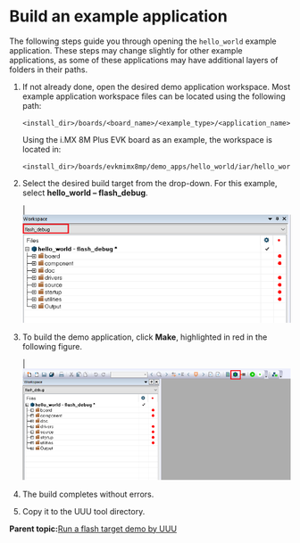 # Build an example application

The following steps guide you through opening the `hello_world` example application. These steps may change slightly for other example applications, as some of these applications may have additional layers of folders in their paths.

1.  If not already done, open the desired demo application workspace. Most example application workspace files can be located using the following path:

    ```
    <install_dir>/boards/<board_name>/<example_type>/<application_name>/iar
    ```
    Using the i.MX 8M Plus EVK board as an example, the workspace is located in:

    ```
    <install_dir>/boards/evkmimx8mp/demo_apps/hello_world/iar/hello_world.eww
    ```

2.  Select the desired build target from the drop-down. For this example, select **hello\_world – flash\_debug**.

    |![](../images/demo_build_target_selection_8mm.bmp "Demo build target selection")

3.  To build the demo application, click **Make**, highlighted in red in the following figure.

    |![](../images/build_the_demo_application_8mm.bmp "Building the demo application")

4.  The build completes without errors.
5.  Copy it to the UUU tool directory.

**Parent topic:**[Run a flash target demo by UUU](../topics/run_a_flash_target_demo_by_uuu.md)


